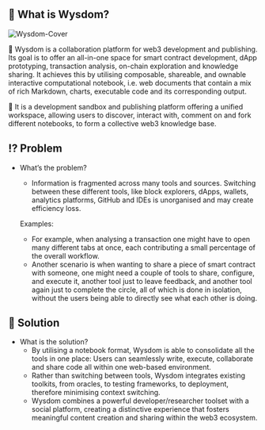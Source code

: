 ## 📜 What is Wysdom?

![Wysdom-Cover](https://github.com/Wysdom-xyz/wysdom/assets/42430017/e102406a-3035-410f-8117-5dea39dd2425)

🌱 Wysdom is a collaboration platform for web3 development and publishing. Its goal is to offer an all-in-one space for smart contract development, dApp prototyping, transaction analysis, on-chain exploration and knowledge sharing. It achieves this by utilising composable, shareable, and ownable interactive computational notebook, i.e. web documents that contain a mix of rich Markdown, charts, executable code and its corresponding output.

🌱 It is a development sandbox and publishing platform offering a unified workspace, allowing users to discover, interact with, comment on and fork different notebooks, to form a collective web3 knowledge base.

## ⁉️ Problem

- What’s the problem?
    - Information is fragmented across many tools and sources. Switching between these different tools, like block explorers, dApps, wallets, analytics platforms, GitHub and IDEs is unorganised and may create efficiency loss.
    
    Examples:
    
    - For example, when analysing a transaction one might have to open many different tabs at once, each contributing a small percentage of the overall workflow.
    - Another scenario is when wanting to share a piece of smart contract with someone, one might need a couple of tools to share, configure, and execute it, another tool just to leave feedback, and another tool again just to complete the circle, all of which is done in isolation, without the users being able to directly see what each other is doing.

## 🔎 Solution 
 - What is the solution?
    - By utilising a notebook format, Wysdom is able to consolidate all the tools in one place: Users can seamlessly write, execute, collaborate and share code all within one web-based environment.
    - Rather than switching between tools, Wysdom integrates existing toolkits, from oracles, to testing frameworks, to deployment, therefore minimising context switching.
    - Wysdom combines a powerful developer/researcher toolset with a social platform, creating a distinctive experience that fosters meaningful content creation and sharing within the web3 ecosystem.
